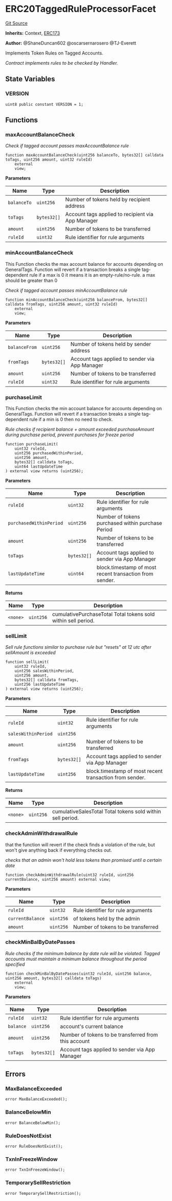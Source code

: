 # ERC20TaggedRuleProcessorFacet
[Git Source](https://github.com/thrackle-io/Tron/blob/8687bd810e678d8633ed877521d2c463c1677949/src/economic/ruleProcessor/nontagged/ERC20TaggedRuleProcessorFacet.sol)

**Inherits:**
Context, [ERC173](/src/diamond/implementations/ERC173/ERC173.sol/abstract.ERC173.md)

**Author:**
@ShaneDuncan602 @oscarsernarosero @TJ-Everett

Implements Token Rules on Tagged Accounts.

*Contract implements rules to be checked by Handler.*


## State Variables
### VERSION

```solidity
uint8 public constant VERSION = 1;
```


## Functions
### maxAccountBalanceCheck

*Check if tagged account passes maxAccountBalance rule*


```solidity
function maxAccountBalanceCheck(uint256 balanceTo, bytes32[] calldata toTags, uint256 amount, uint32 ruleId)
    external
    view;
```
**Parameters**

|Name|Type|Description|
|----|----|-----------|
|`balanceTo`|`uint256`|Number of tokens held by recipient address|
|`toTags`|`bytes32[]`|Account tags applied to recipient via App Manager|
|`amount`|`uint256`|Number of tokens to be transferred|
|`ruleId`|`uint32`|Rule identifier for rule arguments|


### minAccountBalanceCheck

This Function checks the max account balance for accounts depending on GeneralTags.
Function will revert if a transaction breaks a single tag-dependent rule
if a max is 0 it means it is an empty-rule/no-rule. a max should be greater than 0

*Check if tagged account passes minAccountBalance rule*


```solidity
function minAccountBalanceCheck(uint256 balanceFrom, bytes32[] calldata fromTags, uint256 amount, uint32 ruleId)
    external
    view;
```
**Parameters**

|Name|Type|Description|
|----|----|-----------|
|`balanceFrom`|`uint256`|Number of tokens held by sender address|
|`fromTags`|`bytes32[]`|Account tags applied to sender via App Manager|
|`amount`|`uint256`|Number of tokens to be transferred|
|`ruleId`|`uint32`|Rule identifier for rule arguments|


### purchaseLimit

This Function checks the min account balance for accounts depending on GeneralTags.
Function will revert if a transaction breaks a single tag-dependent rule
if a min is 0 then no need to check.

*Rule checks if recipient balance + amount exceeded purchaseAmount during purchase period, prevent purchases for freeze period*


```solidity
function purchaseLimit(
    uint32 ruleId,
    uint256 purchasedWithinPeriod,
    uint256 amount,
    bytes32[] calldata toTags,
    uint64 lastUpdateTime
) external view returns (uint256);
```
**Parameters**

|Name|Type|Description|
|----|----|-----------|
|`ruleId`|`uint32`|Rule identifier for rule arguments|
|`purchasedWithinPeriod`|`uint256`|Number of tokens purchased within purchase Period|
|`amount`|`uint256`|Number of tokens to be transferred|
|`toTags`|`bytes32[]`|Account tags applied to sender via App Manager|
|`lastUpdateTime`|`uint64`|block.timestamp of most recent transaction from sender.|

**Returns**

|Name|Type|Description|
|----|----|-----------|
|`<none>`|`uint256`|cumulativePurchaseTotal Total tokens sold within sell period.|


### sellLimit

*Sell rule functions similar to purchase rule but "resets" at 12 utc after sellAmount is exceeded*


```solidity
function sellLimit(
    uint32 ruleId,
    uint256 salesWithinPeriod,
    uint256 amount,
    bytes32[] calldata fromTags,
    uint256 lastUpdateTime
) external view returns (uint256);
```
**Parameters**

|Name|Type|Description|
|----|----|-----------|
|`ruleId`|`uint32`|Rule identifier for rule arguments|
|`salesWithinPeriod`|`uint256`||
|`amount`|`uint256`|Number of tokens to be transferred|
|`fromTags`|`bytes32[]`|Account tags applied to sender via App Manager|
|`lastUpdateTime`|`uint256`|block.timestamp of most recent transaction from sender.|

**Returns**

|Name|Type|Description|
|----|----|-----------|
|`<none>`|`uint256`|cumulativeSalesTotal Total tokens sold within sell period.|


### checkAdminWithdrawalRule

that the function will revert if the check finds a violation of the rule, but won't give anything
back if everything checks out.

*checks that an admin won't hold less tokens than promised until a certain date*


```solidity
function checkAdminWithdrawalRule(uint32 ruleId, uint256 currentBalance, uint256 amount) external view;
```
**Parameters**

|Name|Type|Description|
|----|----|-----------|
|`ruleId`|`uint32`|Rule identifier for rule arguments|
|`currentBalance`|`uint256`|of tokens held by the admin|
|`amount`|`uint256`|Number of tokens to be transferred|


### checkMinBalByDatePasses

*Rule checks if the minimum balance by date rule will be violated. Tagged accounts must maintain a minimum balance throughout the period specified*


```solidity
function checkMinBalByDatePasses(uint32 ruleId, uint256 balance, uint256 amount, bytes32[] calldata toTags)
    external
    view;
```
**Parameters**

|Name|Type|Description|
|----|----|-----------|
|`ruleId`|`uint32`|Rule identifier for rule arguments|
|`balance`|`uint256`|account's current balance|
|`amount`|`uint256`|Number of tokens to be transferred from this account|
|`toTags`|`bytes32[]`|Account tags applied to sender via App Manager|


## Errors
### MaxBalanceExceeded

```solidity
error MaxBalanceExceeded();
```

### BalanceBelowMin

```solidity
error BalanceBelowMin();
```

### RuleDoesNotExist

```solidity
error RuleDoesNotExist();
```

### TxnInFreezeWindow

```solidity
error TxnInFreezeWindow();
```

### TemporarySellRestriction

```solidity
error TemporarySellRestriction();
```


